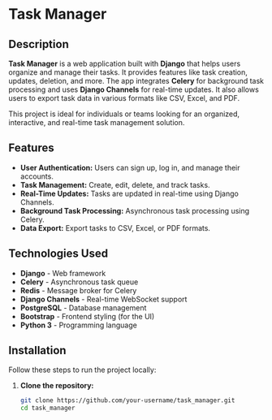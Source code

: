 # Task Manager

## Description

**Task Manager** is a web application built with **Django** that helps users organize and manage their tasks. It provides features like task creation, updates, deletion, and more. The app integrates **Celery** for background task processing and uses **Django Channels** for real-time updates. It also allows users to export task data in various formats like CSV, Excel, and PDF.

This project is ideal for individuals or teams looking for an organized, interactive, and real-time task management solution.

## Features

- **User Authentication:** Users can sign up, log in, and manage their accounts.
- **Task Management:** Create, edit, delete, and track tasks.
- **Real-Time Updates:** Tasks are updated in real-time using Django Channels.
- **Background Task Processing:** Asynchronous task processing using Celery.
- **Data Export:** Export tasks to CSV, Excel, or PDF formats.

## Technologies Used

- **Django** - Web framework
- **Celery** - Asynchronous task queue
- **Redis** - Message broker for Celery
- **Django Channels** - Real-time WebSocket support
- **PostgreSQL** - Database management
- **Bootstrap** - Frontend styling (for the UI)
- **Python 3** - Programming language

## Installation

Follow these steps to run the project locally:

1. **Clone the repository:**
   ```bash
   git clone https://github.com/your-username/task_manager.git
   cd task_manager
